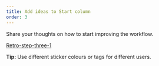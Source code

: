 ```yaml
---
title: Add ideas to Start column
order: 3
---
```


Share your thoughts on how to start improving the  workflow.

[Retro-step-three-1](howTo:Retro-step-three-1)

**Tip:** Use different sticker colours or tags for different users.
